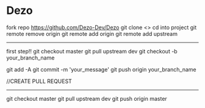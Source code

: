 # Dezo

fork repo https://github.com/Dezo-Dev/Dezo
git clone <>
cd into project
git remote remove origin
git remote add origin <url to your forked github>
git remote add upstream <url to base project github>

_____

first step!!
git checkout master
git pull upstream dev
git checkout -b your_branch_name

git add -A
git commit -m 'your_message'
git push origin your_branch_name

//CREATE PULL REQUEST

____
git checkout master
git pull upstream dev
git push origin master

